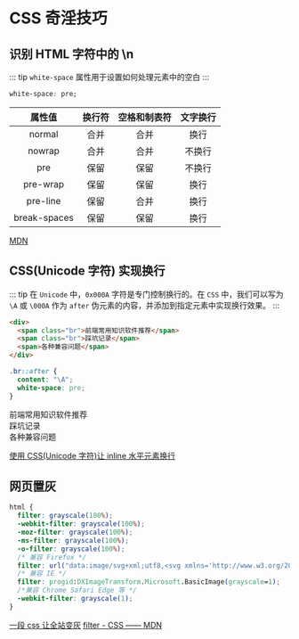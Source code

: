 # CSS 奇淫技巧

## 识别 HTML 字符中的 \n

::: tip
`white-space` 属性用于设置如何处理元素中的空白
:::

```css
white-space: pre;
```

|    属性值    | 换行符 | 空格和制表符 | 文字换行 |
| :----------: | :----: | :----------: | :------: |
|    normal    |  合并  |     合并     |   换行   |
|    nowrap    |  合并  |     合并     |  不换行  |
|     pre      |  保留  |     保留     |  不换行  |
|   pre-wrap   |  保留  |     保留     |   换行   |
|   pre-line   |  保留  |     合并     |   换行   |
| break-spaces |  保留  |     保留     |   换行   |

[MDN](https://developer.mozilla.org/zh-CN/docs/Web/CSS/white-space)

## CSS(Unicode 字符) 实现换行

::: tip
在 `Unicode` 中，`0x000A` 字符是专门控制换行的。在 `CSS` 中，我们可以写为 `\A` 或 `\000A` 作为 `after` 伪元素的内容，并添加到指定元素中实现换行效果。
:::

```html
<div>
  <span class="br">前端常用知识软件推荐</span>
  <span class="br">踩坑记录</span>
  <span>各种兼容问题</span>
</div>
```

```css
.br::after {
  content: "\A";
  white-space: pre;
}
```

<style>
.br::after {
  content: '\A';
  white-space: pre;
}
</style>
<div>
  <span class="br">前端常用知识软件推荐</span>
  <span class="br">踩坑记录</span>
  <span>各种兼容问题</span>
</div>

[使用 CSS(Unicode 字符)让 inline 水平元素换行](https://www.zhangxinxu.com/wordpress/2012/03/tip-css-multiline-display/)

## 网页置灰

```css
html {
  filter: grayscale(100%);
  -webkit-filter: grayscale(100%);
  -moz-filter: grayscale(100%);
  -ms-filter: grayscale(100%);
  -o-filter: grayscale(100%);
  /* 兼容 Firefox */
  filter: url("data:image/svg+xml;utf8,<svg xmlns='http://www.w3.org/2000/svg'><filter id='grayscale'><feColorMatrix type='matrix' values='0.3333 0.3333 0.3333 0 0 0.3333 0.3333 0.3333 0 0 0.3333 0.3333 0.3333 0 0 0 0 0 1 0'/></filter></svg>#grayscale");
  /* 兼容 IE */
  filter: progid:DXImageTransform.Microsoft.BasicImage(grayscale=1);
  /*兼容 Chrome Safari Edge 等 */
  -webkit-filter: grayscale(1);
}
```

[一段 css 让全站变灰](https://juejin.cn/post/6844904114053185544)
[filter - CSS —— MDN](https://developer.mozilla.org/zh-CN/docs/Web/CSS/filter)
